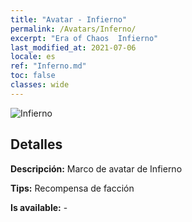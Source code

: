 ```yaml
---
title: "Avatar - Infierno"
permalink: /Avatars/Inferno/
excerpt: "Era of Chaos  Infierno"
last_modified_at: 2021-07-06
locale: es
ref: "Inferno.md"
toc: false
classes: wide
---
```

 ![Infierno](/images/a/avatarFrame_3.png)

## Detalles

 **Descripción:** Marco de avatar de Infierno 

 **Tips:** Recompensa de facción 

 **Is available:**  - 

